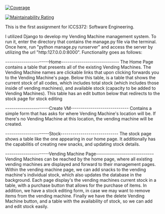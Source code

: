 [![Coverage](https://sonarcloud.io/api/project_badges/measure?project=frediej_VendMachine&metric=coverage)](https://sonarcloud.io/summary/new_code?id=frediej_VendMachine)

[![Maintainability Rating](https://sonarcloud.io/api/project_badges/measure?project=frediej_VendMachine&metric=sqale_rating)](https://sonarcloud.io/summary/new_code?id=frediej_VendMachine)

This is the first assignment for ICCS372: Software Engineering.

I utilized Django to develop my Vending Machine management system. To run it, enter the directory that contains the manage.py file via the terminal. Once here, run "python manage.py runserver" and access the server by utilizing the url "http:127.0.0.0:8000". Functionality goes as follows:

----------------------Home-----------------------------
The Home Page contains a table that presents all of the existing Vending Machines. The Vending Machine names are clickable links that upon clicking forwards you to the Vending Machine's page.
Below this table, is a table that shows the current stock of all codes, which includes total stock (which includes those inside of vending machines), and available stock (capacity to be added to Vending Machines). This table has an edit button below that redirects to the stock page for stock editing

----------------------Create VM-----------------------------
Contains a simple form that has asks for where Vending Machine's location will be. If there's no Vending Machine at this location, the vending machine will be created.

----------------------Stock-----------------------------
The stock page shows a table like the one appearing in our home page. It additionally has the capabilitis of creating new snacks, and updating stock details.

----------------------Vending Machine Page-----------------------------
Vending Machines can be reached by the home page, where all existing vending machines are displayed and forward to their management pages. Within the vending machine page, we can add snacks to the vending machine's individual stock, which also updates the database in the background.
Each page display's the vending machines current stock in a table, with a purchase button that allows for the purchase of items.
In addition, we have a stock editing form, in case we may want to remove items from the vending machine.
Finally we have the delete Vending Machine button, and a table with the availability of stock, so we can add and edit stock easily.
